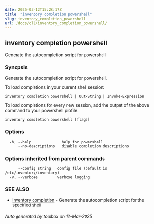 ```yaml
---
date: 2025-03-12T15:28:17Z
title: "inventory completion powershell"
slug: inventory_completion_powershell
url: /docs/cli/inventory_completion_powershell/
---
```

## inventory completion powershell

Generate the autocompletion script for powershell

### Synopsis

Generate the autocompletion script for powershell.

To load completions in your current shell session:

	inventory completion powershell | Out-String | Invoke-Expression

To load completions for every new session, add the output of the above command
to your powershell profile.


```
inventory completion powershell [flags]
```

### Options

```
  -h, --help              help for powershell
      --no-descriptions   disable completion descriptions
```

### Options inherited from parent commands

```
      --config string   config file (default is /etc/inventory/inventory)
  -v, --verbose         verbose logging
```

### SEE ALSO

* [inventory completion](/inventory/docs/cli/inventory_completion/)	 - Generate the autocompletion script for the specified shell

###### Auto generated by toolbox on 12-Mar-2025
